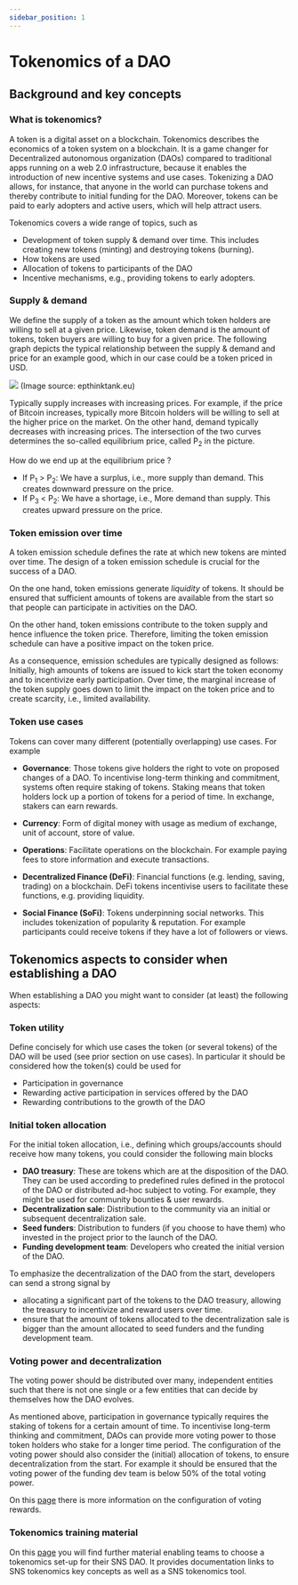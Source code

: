 ```yaml
---
sidebar_position: 1
---
```

# Tokenomics of a DAO
## Background and key concepts
### What is tokenomics?
A token is a digital asset on a blockchain. Tokenomics describes the economics of a token system on a blockchain. It is a game changer for Decentralized autonomous organization (DAOs) compared to traditional apps running on a web 2.0 infrastructure, because it enables the introduction of new incentive systems and use cases. Tokenizing a DAO allows, for instance, that anyone in the world can purchase tokens and thereby contribute to initial funding for the DAO. Moreover, tokens can be paid to early adopters and active users, which will help attract users.

Tokenomics covers a wide range of topics, such as 
* Development of token supply & demand over time. This includes creating new tokens (minting) and destroying tokens (burning).
* How tokens are used
* Allocation of tokens to participants of the DAO
* Incentive mechanisms, e.g., providing tokens to early adopters.   

### Supply & demand
We define the supply of a token as the amount which token holders are willing to sell at a given price. Likewise, token demand is the amount of tokens, token buyers are willing to buy for a given price. The following graph depicts the typical relationship between the supply & demand and price for an example good, which in our case could be a token priced in USD. 

![](./_attachments/graph_supply_demand.png)
(Image source: epthinktank.eu)

Typically supply increases with increasing prices. For example, if the price of Bitcoin increases, typically more Bitcoin holders will be willing to sell at the higher price on the market. On the other hand, demand typically decreases with increasing prices. The intersection of the two curves determines the so-called equilibrium price, called P<sub>2</sub> in the picture.

How do we end up at the equilibrium price ?
* If P<sub>1</sub> > P<sub>2</sub>: We have a surplus, i.e., more supply than demand. This creates downward pressure on the price. 
* If P<sub>3</sub> < P<sub>2</sub>: We have a shortage, i.e., More demand than supply. This creates upward pressure on the price. 
### Token emission over time
A token emission schedule defines the rate at which new tokens are minted over time. The design of a token emission schedule is crucial for the success of a DAO. 

On the one hand, token emissions generate _liquidity_ of tokens. It should be ensured that sufficient amounts of tokens are available from the start so that people can participate in activities on the DAO. 

On the other hand, token emissions contribute to the token supply and hence influence the token price. Therefore, limiting the token emission schedule can have a positive impact on the token price. 

As a consequence, emission schedules are typically designed as follows: Initially, high amounts of tokens are issued to kick start the token economy and to incentivize early participation. Over time, the marginal increase of the token supply goes down to limit the impact on the token price and to create scarcity, i.e., limited availability.    

### Token use cases
Tokens can cover many different (potentially overlapping) use cases. For example 
* **Governance**: Those tokens give holders the right to vote on proposed changes of a DAO. 
To incentivise long-term thinking and commitment, systems often require staking of tokens. Staking means that token holders lock up a portion of tokens for a period of time. In exchange, stakers can earn rewards.

* **Currency**: Form of digital money with usage as medium of exchange, unit of account, store of value. 
* **Operations**: Facilitate operations on the blockchain. For example paying fees to store information and execute transactions.
* **Decentralized Finance (DeFi)**: Financial functions (e.g. lending, saving, trading) on a blockchain. 
DeFi tokens incentivise users to facilitate these functions, e.g. providing liquidity.
* **Social Finance (SoFi)**: Tokens underpinning social networks. This includes tokenization of popularity & reputation. For example participants could receive tokens if they have a lot of followers or views.


## Tokenomics aspects to consider when establishing a DAO
When establishing a DAO you might want to consider (at least) the following aspects: 
### Token utility
Define concisely for which use cases the token (or several tokens) of the DAO will be used (see prior section on use cases).  In particular it should be considered how the token(s) could be used for 
* Participation in governance
* Rewarding active participation in services offered by the DAO 
* Rewarding contributions to the growth of the DAO
### Initial token allocation
For the initial token allocation, i.e., defining which groups/accounts should receive how many tokens, you could consider the following main blocks

* **DAO treasury**: These are tokens which are at the disposition of the DAO. They can be used according to predefined rules defined in the protocol of the DAO or distributed ad-hoc subject to voting. For example, they might be used for community bounties & user rewards.
* **Decentralization sale**: Distribution to the community via an initial or subsequent decentralization sale. 
* **Seed funders**: Distribution to funders (if you choose to have them) who invested in the project prior to the launch of the DAO.  
* **Funding development team**: Developers who created the initial version of the DAO. 

To emphasize the decentralization of the DAO from the start, developers can send a strong signal by 
* allocating a significant part of the tokens to the DAO treasury, allowing the treasury to incentivize and reward users over time. 
* ensure that the amount of tokens allocated to the decentralization sale is bigger than the amount allocated to seed funders and the funding development team.  

### Voting power and decentralization
The voting power should be distributed over many, independent entities such that there is not one single or a few entities that can decide by themselves how the DAO evolves.

As mentioned above, participation in governance typically requires the staking of tokens for a certain amount of time. To incentivise long-term thinking and commitment, DAOs can provide more voting power to those token holders who stake for a longer time period. The configuration of the voting power should also consider the (initial) allocation of tokens, to ensure decentralization from the start. For example it should be ensured that the voting power of the funding dev team is below 50% of the total voting power. 

On this [page](rewards.md) there is more information on the configuration of voting rewards. 

### Tokenomics training material
On this [page](https://wiki.internetcomputer.org/wiki/How-To:_SNS_tokenomics_configuration) you will find further material enabling teams to choose a tokenomics set-up for their SNS DAO. It provides documentation links to SNS tokenomics key concepts as well as a SNS tokenomics tool.



